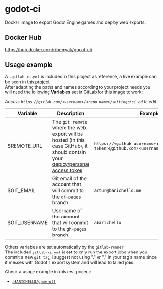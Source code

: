 # godot-ci
Docker image to export Godot Engine games and deploy web exports.

## Docker Hub
https://hub.docker.com/r/bemyak/godot-ci/

## Usage example
A `.gitlab-ci.yml` is included in this project as reference, a live example can be seen in [this project](https://github.com/aBARICHELLO/game-off).<br>
After adapting the paths and names according to your project needs you will need the following **Variables** set in GitLab for this image to work:

*Access  `https://gitlab.com/<username>/<repo-name>/settings/ci_cd` to edit:*

|Variable|Description|Example|
|-|-|-|
| $REMOTE_URL | The `git remote` where the web export will be hosted (in this case GitHub), it should contain your [deploy/personal access token](https://github.com/settings/tokens)|`https://<github username>:<deploy token>@github.com/<username>/<repository>.git`
| $GIT_EMAIL | Git email of the account that will commit to the `gh-pages` branch. | `artur@barichello.me`
| $GIT_USERNAME | Username of the account that will commit to the `gh-pages` branch. | `abarichello`

Others variables are set automatically by the `gitlab-runner`<br>
The included `gitlab-ci.yml` is set to only run the export jobs when you commit a new `git tag`, i suggest not using "." or "," in your tag's name since it messes with Godot's export system and will lead to failed jobs.

Check a usage example in this test project:<br>
- [`aBARICHELLO/game-off`](https://github.com/aBARICHELLO/game-off)<br>
